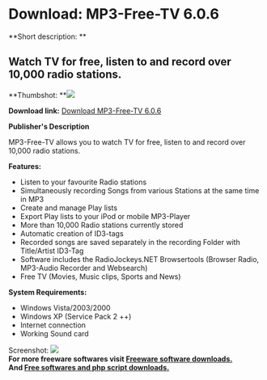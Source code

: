# Download: MP3-Free-TV 6.0.6

**Short description: **

## Watch TV for free, listen to and record over 10,000 radio stations.

  
**Thumbshot: **![](http://www.freewarefiles.com/screenshot/mp3freetv_md.gif)   
  
**Download link:** [Download MP3-Free-TV 6.0.6](http://freesoftwares.boysofts.com/MP-Free-TV_program_38449.html)  
  

**Publisher's Description**  
  

MP3-Free-TV allows you to watch TV for free, listen to and record over 10,000
radio stations.

**Features:**

  * Listen to your favourite Radio stations 
  * Simultaneously recording Songs from various Stations at the same time in MP3 
  * Create and manage Play lists 
  * Export Play lists to your iPod or mobile MP3-Player 
  * More than 10,000 Radio stations currently stored 
  * Automatic creation of ID3-tags 
  * Recorded songs are saved separately in the recording Folder with Title/Artist ID3-Tag 
  * Software includes the RadioJockeys.NET Browsertools (Browser Radio, MP3-Audio Recorder and Websearch) 
  * Free TV (Movies, Music clips, Sports and News) 

**System Requirements:**

  * Windows Vista/2003/2000 
  * Windows XP (Service Pack 2 ++) 
  * Internet connection 
  * Working Sound card 

  
  
Screenshot: ![](http://www.freewarefiles.com/screenshot/mp3freetv.gif)  
**For more freeware softwares visit [Freeware software downloads.](http://freesoftwares.boysofts.com/)**   
**And [Free softwares and php script downloads.](http://www.boysofts.com/)**

